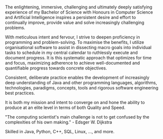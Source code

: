 The enlightening, immersive, challenging and ultimately deeply satisfying experience of my Bachelor of Science with Honours in Computer Science and Artificial Intelligence inspires a persistent desire and effort to continually improve, provide value and solve increasingly challenging problems.

With meticulous intent and fervour, I strive to deepen proficiency in programming and problem-solving. To maximise the benefits, I utilize organisational software to assist in dissecting macro goals into individual tasks to schedule in my central calendar to ruthlessly execute and document progress. It is this systematic approach that optimizes for time and focus, maximizing adherence to achieve well-documented and quantifiable progress towards concrete objectives.

Consistent, deliberate practice enables the development of increasingly deep understanding of Java and other programming languages, algorithms, technologies, paradigms, concepts, tools and rigorous software engineering best practices. 

It is both my mission and intent to converge on and hone the ability to produce at an elite level in terms of both Quality and Speed.

"The computing scientist's main challenge is not to get confused by the complexities of his own making." - Edsger W. Dijkstra

Skilled in Java, Python, C++, SQL, Linux, ..., and more.
